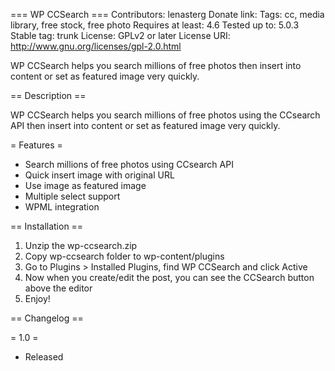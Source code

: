 === WP CCSearch ===
Contributors: lenasterg
Donate link: 
Tags: cc, media library, free stock, free photo
Requires at least: 4.6
Tested up to: 5.0.3
Stable tag: trunk
License: GPLv2 or later
License URI: http://www.gnu.org/licenses/gpl-2.0.html

WP CCSearch helps you search millions of free photos then insert into content or set as featured image very quickly.

== Description ==

WP CCSearch helps you search millions of free photos using the CCsearch API then insert into content or set as featured image very quickly.

= Features =

- Search millions of free photos using CCsearch API
- Quick insert image with original URL
- Use image as featured image
- Multiple select support
- WPML integration


== Installation ==

1. Unzip the wp-ccsearch.zip
2. Copy wp-ccsearch folder to wp-content/plugins
3. Go to Plugins > Installed Plugins, find WP CCSearch and click Active
4. Now when you create/edit the post, you can see the CCSearch button above the editor
5. Enjoy!

== Changelog ==

= 1.0 =
* Released
